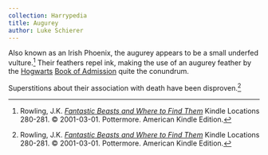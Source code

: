 ```yaml
---
collection: Harrypedia
title: Augurey
author: Luke Schierer
---
```


Also known as an Irish Phoenix, the augurey appears to be a small underfed
vulture.[^220725-6] Their feathers repel ink, making the use of an augurey
feather by the [Hogwarts][] [Book of Admission][] quite the conundrum.

Superstitions about their association with death have been disproven.[^220725-7]

[Book of Admission]: https://www.rowlingindex.org/work/qaba/
[Hogwarts]: /Harrypedia/hogwarts/

[^220725-6]:
    Rowling, J.K.
    _[Fantastic Beasts and Where to Find Them](https://www.goodreads.com/book/show/41899.Fantastic_Beasts_and_Where_to_Find_Them)_
    Kindle Locations 280-281.
    © 2001-03-01. Pottermore. American Kindle Edition.

[^220725-7]:
    Rowling, J.K.
    _[Fantastic Beasts and Where to Find Them](https://www.goodreads.com/book/show/41899.Fantastic_Beasts_and_Where_to_Find_Them)_
    Kindle Locations 280-281.
    © 2001-03-01. Pottermore. American Kindle Edition.
